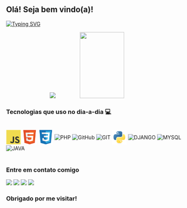 ## Olá! Seja bem vindo(a)!

[![Typing SVG](https://readme-typing-svg.herokuapp.com/?color=00bfbf&size=35&center=true&vCenter=true&width=900&lines=Hello,+my+name+is+Elias+Antonio+🖐️;I+am+a+Fullstack+Developer)](https://git.io/typing-svg)


<div align="center"> 
  <img height="180em" src="https://github-readme-stats.vercel.app/api?username=eliasdossantos&show_icons=true&theme=&count_private=true&hide_border=true&title_color=00bfbf&icon_color=00bfbf&text_color=c9d1d9&bg_color=0d1117"/>

  <img width="49%" height="180px" left="20px" src="https://github-readme-stats.vercel.app/api/top-langs/?username=eliasdossantos&layout=compact&hide_border=true&title_color=00bfbf&text_color=00bfbf&bg_color=0d1117" />
</div>

### Tecnologias que uso no dia-a-dia 💻

<div aling="center"><br/>
    <img align="center" alt="JS" height="40" width="40" alt="javascript" src="https://raw.githubusercontent.com/devicons/devicon/master/icons/javascript/javascript-original.svg"/>
    <img align="center" alt="HTML" height="40" width="40" src="https://raw.githubusercontent.com/devicons/devicon/master/icons/html5/html5-original.svg"/>
    <img align="center" alt="CSS" height="40" width="40" src="https://raw.githubusercontent.com/devicons/devicon/master/icons/css3/css3-original.svg"/>
    <img align="center" alt="PHP" height="50" width="50" src="https://cdn.jsdelivr.net/gh/devicons/devicon/icons/php/php-plain.svg"/>
    <img align="center" alt="GitHub" height="40" width="40" src="https://img.icons8.com/fluency/512/github.png" />
    <img align="center" alt="GIT" height="40" width="40" src="https://www.vectorlogo.zone/logos/git-scm/git-scm-icon.svg"/>
    <img align="center" alt="PYTHON" height="40" width="40" src="https://raw.githubusercontent.com/devicons/devicon/master/icons/python/python-original.svg" />
    <img align="center" alt="DJANGO" height="40" width="40" src="https://img.icons8.com/color/48/000000/django.png"/>
    <img align="center" alt="MYSQL" height="50" width="50" src="https://cdn.jsdelivr.net/gh/devicons/devicon/icons/mysql/mysql-original-wordmark.svg">
    <img align="center" alt ="JAVA" height="40" width="40" src ="https://img.shields.io/badge/Java-ED8B00?style=for-the-badge&logo=java&logoColor=white" />
</div><br/>

### Entre em contato comigo
<div>
  <a href="https://www.linkedin.com/in/eliasantoniodev/" target="_blank"><img src="https://img.shields.io/badge/-LinkedIn-%230077B5?style=for-the-badge&logo=linkedin&logoColor=white" target="_blank"></a>
  <a href="https://discord.gg/rXdBQ8wA" target="_blank"><img src="https://img.shields.io/badge/Discord-7289DA?style=for-the-badge&logo=discord&logoColor=white" target="_blank"></a> 
  <a href = "mailto:contatoeliasantonio@gmail.com"><img src="https://img.shields.io/badge/Gmail-D14836?style=for-the-badge&logo=gmail&logoColor=white" target="_blank"></a>
  <a href="https://www.instagram.com/elyassantos_/" target="_blank"><img src="https://img.shields.io/badge/-Instagram-%23E4405F?style=for-the-badge&logo=instagram&logoColor=white" target="_blank"></a>
</div>

 ### Obrigado por me visitar!
